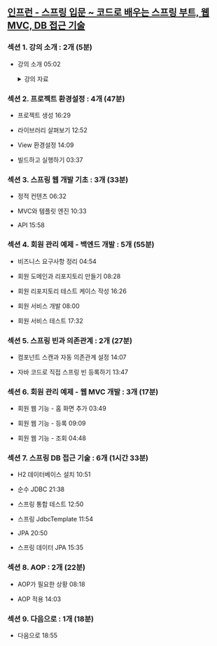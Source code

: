 ## [인프런 - 스프링 입문 ~ 코드로 배우는 스프링 부트, 웹 MVC, DB 접근 기술](https://www.inflearn.com/course/스프링-입문-스프링부트)

### 섹션 1. 강의 소개 : 2개 (5분)

- 강의 소개 05:02

  <details>
    <summary>강의 자료</summary>

  ```markdown
  # 버전 수정 이력

  ## v2024-01-20

  - MemoryMemberRepositoryTest 코드 오류 수정(qdlsungls님 도움)

  ## v2023-11-27

  - 스프링 부트 3.2 업데이트 관련 이슈

  - start.spring.io 스프링 부트 2.x 지원 종료

  - 스프링 부트 3.0 이상을 사용해주세요.

  - 자바 17 이상을 사용해주세요.

  - 강의 메뉴얼 분할

  - 강의 메뉴얼 링크

  ### v2023-08-16

  - 메뉴 링크 이동

  ## v2022-11-28

  - 스프링 부트 3.0 내용 추가

  - 프로젝트 선택에서 `Gradle - Groovy` 추가

  ## v2022-09-04

  - 오타 `helloConroller` -> `helloController` (hswkd9895님 도움)

  - 코드 오타 `template/` -> `templates/` (anthologia님 도움)

  ## v2021-12-01

  _주의!_

  h2 데이터베이스는 꼭 다음 링크에 들어가서 _1.4.200_ 버전을 설치해주세요.

  최근에 나온 2.0.206 버전을 설치하면 일부 기능이 정상 동작하지 않습니다.

  https://www.h2database.com/html/download-archive.html

  만약 이미 설치하고 실행까지 했다면 다시 설치한 이후에 _~/test.mv.db_ 파일을 꼭 삭제해주세요.

  그렇지 않으면 다음 오류가 발생하면서 접속되지 않습니다.

  General error: "The write format 1 is smaller than the supported format 2 [2.0.206/5]" [50000-202] HY000/50000

  ## v2021-07-18

  스프링 부트 최신 버전 선택 설명 추가

  ## v2021-03-03

  - 윈도우 사용자는 h2.bat 실행 추가

  ## v2021-02-11

  - 회원 리포지토리 테스트 케이스 작성에서 result, member 위치 변경

  - 도움 주신 분 : 박동훈님

  ## v1.7 - 2020-11-23

  - 스프링부트 2.4 에서 데이터베이스 커넥션 오류 해결방안 추가

  - 스프링부트 2.4부터는 `spring.datasource.username=sa`를 꼭 추가해주어야 한다. 그렇지 않으면 `Wrong user name or password` 오류가 발생한다.

  - [Databases that support embedded and non-embedded modes are always detected as embedded by somayaj · Pull Request #23693 · spring-projects/spring-boot · GitHub](https://github.com/spring-projects/spring-boot/pull/23693)

  ## v1.6 - 2020-10-14

  - helloController -> memberController 이미지 오류 수정 (도움주신분: 최성규님)

  ## v1.5 - 2020-10-10

  - IntelliJ JDK 설치 확인 추가

  ## v1.4 - 2020-09-18

  - 인텔리J 커뮤니티(무료) 버전에서 `application.properties` 파일에서 키가 회색으로 인식 설명

  ## v1.3 - 2020-09-07

  - 윈도우 gradlew.bat -> gradlew로 변경

  ## v1.2 - 2020-08-28

  - 윈도우 사용자를 위한 IntelliJ 단축키 조회 방법 추가

  ## v1.1 - 2020-08-28

  - 윈도우 사용자를 위한 도움 추가

  윈도우에서 맥의 iTerm이 없는데 어떻게 하나요? 링크 추가

  - 도움 주신 분: 루시님

  ## v1.0 - 2020-07-20

  - 강의 오픈
  ```

  </details>

### 섹션 2. 프로젝트 환경설정 : 4개 (47분)

- 프로젝트 생성 16:29

- 라이브러리 살펴보기 12:52

- View 환경설정 14:09

- 빌드하고 실행하기 03:37

### 섹션 3. 스프링 웹 개발 기초 : 3개 (33분)

- 정적 컨텐츠 06:32

- MVC와 템플릿 엔진 10:33

- API 15:58

### 섹션 4. 회원 관리 예제 - 백엔드 개발 : 5개 (55분)

- 비즈니스 요구사항 정리 04:54

- 회원 도메인과 리포지토리 만들기 08:28

- 회원 리포지토리 테스트 케이스 작성 16:26

- 회원 서비스 개발 08:00

- 회원 서비스 테스트 17:32

### 섹션 5. 스프링 빈과 의존관계 : 2개 (27분)

- 컴포넌트 스캔과 자동 의존관계 설정 14:07

- 자바 코드로 직접 스프링 빈 등록하기 13:47

### 섹션 6. 회원 관리 예제 - 웹 MVC 개발 : 3개 (17분)

- 회원 웹 기능 - 홈 화면 추가 03:49

- 회원 웹 기능 - 등록 09:09

- 회원 웹 기능 - 조회 04:48

### 섹션 7. 스프링 DB 접근 기술 : 6개 (1시간 33분)

- H2 데이터베이스 설치 10:51

- 순수 JDBC 21:38

- 스프링 통합 테스트 12:50

- 스프링 JdbcTemplate 11:54

- JPA 20:50

- 스프링 데이터 JPA 15:35

### 섹션 8. AOP : 2개 (22분)

- AOP가 필요한 상황 08:18

- AOP 적용 14:03

### 섹션 9. 다음으로 : 1개 (18분)

- 다음으로 18:55
